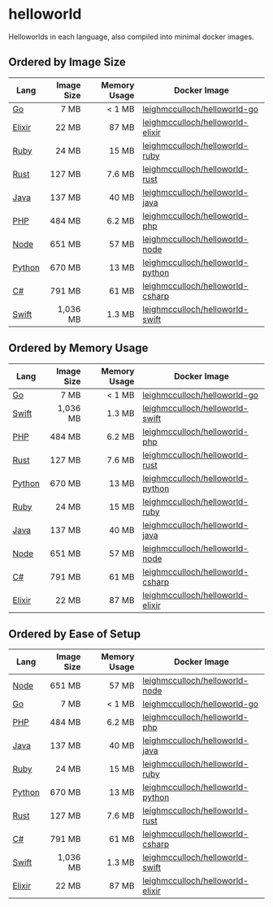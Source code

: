 # helloworld

Helloworlds in each language, also compiled into minimal docker images.

## Ordered by Image Size

| Lang             | Image Size | Memory Usage | Docker Image                                                                                  |
| ---------------- | ----------:| ------------:| --------------------------------------------------------------------------------------------- |
| [Go](go)         | 7 MB       | < 1 MB       | [leighmcculloch/helloworld-go](https://hub.docker.com/r/leighmcculloch/helloworld-go)         |
| [Elixir](elixir) | 22 MB      | 87 MB        | [leighmcculloch/helloworld-elixir](https://hub.docker.com/r/leighmcculloch/helloworld-elixir) |
| [Ruby](ruby)     | 24 MB      | 15 MB        | [leighmcculloch/helloworld-ruby](https://hub.docker.com/r/leighmcculloch/helloworld-ruby)     |
| [Rust](rust)     | 127 MB     | 7.6 MB       | [leighmcculloch/helloworld-rust](https://hub.docker.com/r/leighmcculloch/helloworld-rust)     |
| [Java](java)     | 137 MB     | 40 MB        | [leighmcculloch/helloworld-java](https://hub.docker.com/r/leighmcculloch/helloworld-java)     |
| [PHP](php)       | 484 MB     | 6.2 MB       | [leighmcculloch/helloworld-php](https://hub.docker.com/r/leighmcculloch/helloworld-php)       |
| [Node](node)     | 651 MB     | 57 MB        | [leighmcculloch/helloworld-node](https://hub.docker.com/r/leighmcculloch/helloworld-node)     |
| [Python](python) | 670 MB     | 13 MB        | [leighmcculloch/helloworld-python](https://hub.docker.com/r/leighmcculloch/helloworld-python) |
| [C#](csharp)     | 791 MB     | 61 MB        | [leighmcculloch/helloworld-csharp](https://hub.docker.com/r/leighmcculloch/helloworld-csharp) |
| [Swift](swift)   | 1,036 MB   | 1.3 MB       | [leighmcculloch/helloworld-swift](https://hub.docker.com/r/leighmcculloch/helloworld-swift)   |

## Ordered by Memory Usage

| Lang             | Image Size | Memory Usage | Docker Image                                                                                  |
| ---------------- | ----------:| ------------:| --------------------------------------------------------------------------------------------- |
| [Go](go)         | 7 MB       | < 1 MB       | [leighmcculloch/helloworld-go](https://hub.docker.com/r/leighmcculloch/helloworld-go)         |
| [Swift](swift)   | 1,036 MB   | 1.3 MB       | [leighmcculloch/helloworld-swift](https://hub.docker.com/r/leighmcculloch/helloworld-swift)   |
| [PHP](php)       | 484 MB     | 6.2 MB       | [leighmcculloch/helloworld-php](https://hub.docker.com/r/leighmcculloch/helloworld-php)       |
| [Rust](rust)     | 127 MB     | 7.6 MB       | [leighmcculloch/helloworld-rust](https://hub.docker.com/r/leighmcculloch/helloworld-rust)     |
| [Python](python) | 670 MB     | 13 MB        | [leighmcculloch/helloworld-python](https://hub.docker.com/r/leighmcculloch/helloworld-python) |
| [Ruby](ruby)     | 24 MB      | 15 MB        | [leighmcculloch/helloworld-ruby](https://hub.docker.com/r/leighmcculloch/helloworld-ruby)     |
| [Java](java)     | 137 MB     | 40 MB        | [leighmcculloch/helloworld-java](https://hub.docker.com/r/leighmcculloch/helloworld-java)     |
| [Node](node)     | 651 MB     | 57 MB        | [leighmcculloch/helloworld-node](https://hub.docker.com/r/leighmcculloch/helloworld-node)     |
| [C#](csharp)     | 791 MB     | 61 MB        | [leighmcculloch/helloworld-csharp](https://hub.docker.com/r/leighmcculloch/helloworld-csharp) |
| [Elixir](elixir) | 22 MB      | 87 MB        | [leighmcculloch/helloworld-elixir](https://hub.docker.com/r/leighmcculloch/helloworld-elixir) |

## Ordered by Ease of Setup

| Lang             | Image Size | Memory Usage | Docker Image                                                                                  |
| ---------------- | ----------:| ------------:| --------------------------------------------------------------------------------------------- |
| [Node](node)     | 651 MB     | 57 MB        | [leighmcculloch/helloworld-node](https://hub.docker.com/r/leighmcculloch/helloworld-node)     |
| [Go](go)         | 7 MB       | < 1 MB       | [leighmcculloch/helloworld-go](https://hub.docker.com/r/leighmcculloch/helloworld-go)         |
| [PHP](php)       | 484 MB     | 6.2 MB       | [leighmcculloch/helloworld-php](https://hub.docker.com/r/leighmcculloch/helloworld-php)       |
| [Java](java)     | 137 MB     | 40 MB        | [leighmcculloch/helloworld-java](https://hub.docker.com/r/leighmcculloch/helloworld-java)     |
| [Ruby](ruby)     | 24 MB      | 15 MB        | [leighmcculloch/helloworld-ruby](https://hub.docker.com/r/leighmcculloch/helloworld-ruby)     |
| [Python](python) | 670 MB     | 13 MB        | [leighmcculloch/helloworld-python](https://hub.docker.com/r/leighmcculloch/helloworld-python) |
| [Rust](rust)     | 127 MB     | 7.6 MB       | [leighmcculloch/helloworld-rust](https://hub.docker.com/r/leighmcculloch/helloworld-rust)     |
| [C#](csharp)     | 791 MB     | 61 MB        | [leighmcculloch/helloworld-csharp](https://hub.docker.com/r/leighmcculloch/helloworld-csharp) |
| [Swift](swift)   | 1,036 MB   | 1.3 MB       | [leighmcculloch/helloworld-swift](https://hub.docker.com/r/leighmcculloch/helloworld-swift)   |
| [Elixir](elixir) | 22 MB      | 87 MB        | [leighmcculloch/helloworld-elixir](https://hub.docker.com/r/leighmcculloch/helloworld-elixir) |

